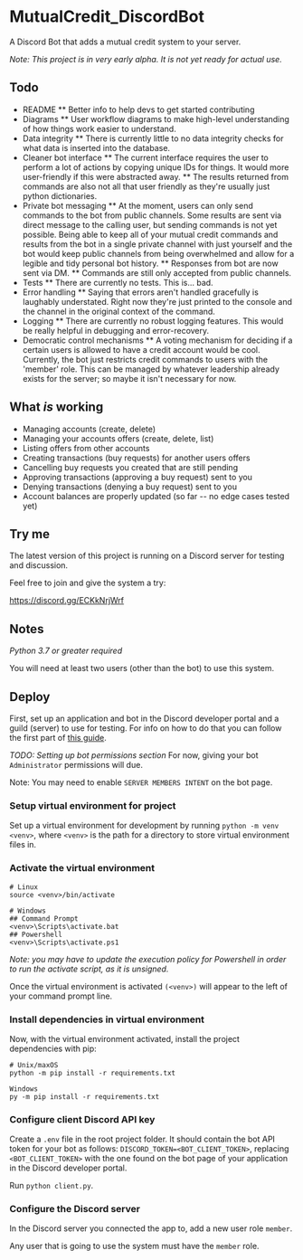 # MutualCredit_DiscordBot
A Discord Bot that adds a mutual credit system to your server.

*Note: This project is in very early alpha. It is not yet ready for actual use.*

## Todo
* README
  ** Better info to help devs to get started contributing
* Diagrams
  ** User workflow diagrams to make high-level understanding of how things work easier to understand.
* Data integrity
  ** There is currently little to no data integrity checks for what data is inserted into the database.
* Cleaner bot interface
  ** The current interface requires the user to perform a lot of actions by copying unique IDs for things. It would more user-friendly if this were abstracted away.
  ** The results returned from commands are also not all that user friendly as they're usually just python dictionaries.
* Private bot messaging
  ** At the moment, users can only send commands to the bot from public channels. Some results are sent via direct message to the calling user, but sending commands is not yet possible. Being able to keep all of your mutual credit commands and results from the bot in a single private channel with just yourself and the bot would keep public channels from being overwhelmed and allow for a legible and tidy personal bot history.
  ** Responses from bot are now sent via DM.
  ** Commands are still only accepted from public channels.
* Tests
  ** There are currently no tests. This is... bad.
* Error handling
  ** Saying that errors aren't handled gracefully is laughably understated. Right now they're just printed to the console and the channel in the original context of the command.
* Logging
  ** There are currently no robust logging features. This would be really helpful in debugging and error-recovery.
* Democratic control mechanisms
  ** A voting mechanism for deciding if a certain users is allowed to have a credit account would be cool. Currently, the bot just restricts credit commands to users with the 'member' role. This can be managed by whatever leadership already exists for the server; so maybe it isn't necessary for now.

## What *is* working
* Managing accounts (create, delete)
* Managing your accounts offers (create, delete, list)
* Listing offers from other accounts
* Creating transactions (buy requests) for another users offers
* Cancelling buy requests you created that are still pending
* Approving transactions (approving a buy request) sent to you
* Denying transactions (denying a buy request) sent to you
* Account balances are properly updated (so far -- no edge cases tested yet)

## Try me
The latest version of this project is running on a Discord server for testing and discussion.

Feel free to join and give the system a try:

https://discord.gg/ECKkNrjWrf

## Notes
*Python 3.7 or greater required*


You will need at least two users (other than the bot) to use this system.

## Deploy


First, set up an application and bot in the Discord developer portal and a guild (server) to use for testing. For info on how to do that you can follow the first part of [this guide](https://realpython.com/how-to-make-a-discord-bot-python/#how-to-make-a-discord-bot-in-the-developer-portal).

*TODO: Setting up bot permissions section*
For now, giving your bot `Administrator` permissions will due.

Note: You may need to enable `SERVER MEMBERS INTENT` on the bot page.


### Setup virtual environment for project

Set up a virtual environment for development by running `python -m venv <venv>`, where `<venv>` is the path for a directory to store virtual environment files in.


### Activate the virtual environment
```
# Linux
source <venv>/bin/activate

# Windows
## Command Prompt
<venv>\Scripts\activate.bat
## Powershell
<venv>\Scripts\activate.ps1
```

*Note: you may have to update the execution policy for Powershell in order to run the activate script, as it is unsigned.*

Once the virtual environment is activated `(<venv>)` will appear to the left of your command prompt line.


### Install dependencies in virtual environment

Now, with the virtual environment activated, install the project dependencies with pip:
```
# Unix/maxOS
python -m pip install -r requirements.txt

Windows
py -m pip install -r requirements.txt
```


### Configure client Discord API key

Create a `.env` file in the root project folder.
It should contain the bot API token for your bot as follows: `DISCORD_TOKEN=<BOT_CLIENT_TOKEN>`, replacing `<BOT_CLIENT_TOKEN>` with the one found on the bot page of your application in the Discord developer portal.

Run `python client.py`.


### Configure the Discord server

In the Discord server you connected the app to, add a new user role `member`.

Any user that is going to use the system must have the `member` role.

